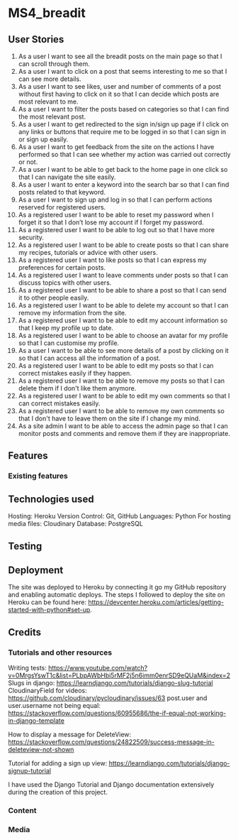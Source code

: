 # MS4_breadit


## User Stories

1. As a user I want to see all the breadit posts on the main page so that I can scroll through them.
2. As a user I want to click on a post that seems interesting to me so that I can see more details.
3. As a user I want to see likes, user and number of comments of a post without first having to click on it so that I can decide which posts are most relevant to me.
4. As a user I want to filter the posts based on categories so that I can find the most relevant post.
5. As a user I want to get redirected to the sign in/sign up page if I click on any links or buttons that require me to be logged in so that I can sign in or sign up easily.
6. As a user I want to get feedback from the site on the actions I have performed so that I can see whether my action was carried out correctly or not.
7. As a user I want to be able to get back to the home page in one click so that I can navigate the site easily.
8. As a user I want to enter a keyword into the search bar so that I can find posts related to that keyword.
9. As a user I want to sign up and log in so that I can perform actions reserved for registered users.
10. As a registered user I want to be able to reset my password when I forget it so that I don’t lose my account if I forget my password.
11. As a registered user I want to be able to log out so that I have more security.
12. As a registered user I want to be able to create posts so that I can share my recipes, tutorials or advice with other users.
13. As a registered user I want to like posts so that I can express my preferences for certain posts.
14. As a registered user I want to leave comments under posts so that I can discuss topics with other users.
15. As a registered user I want to be able to share a post so that I can send it to other people easily.
16. As a registered user I want to be able to delete my account so that I can remove my information from the site.
17. As a registered user I want to be able to edit my account information so that I keep my profile up to date.
18. As a registered user I want to be able to choose an avatar for my profile so that I can customise my profile.
19. As a user I want to be able to see more details of a post by clicking on it so that I can access all the information of a post.
20. As a registered user I want to be able to edit my posts so that I can correct mistakes easily if they happen.
21. As a registered user I want to be able to remove my posts so that I can delete them if I don't like them anymore.
22. As a registered user I want to be able to edit my own comments so that I can correct mistakes easily.
23. As a registered user I want to be able to remove my own comments so that I don't have to leave them on the site if I change my mind.
24. As a site admin I want to be able to access the admin page so that I can monitor posts and comments and remove them if they are inappropriate.

## Features 

### Existing features
<!-- Work in progress -->
<!-- optional: features left to implement -->

## Technologies used

Hosting: Heroku
Version Control: Git, GitHub
Languages: Python
For hosting media files: Cloudinary
Database: PostgreSQL

## Testing

## Deployment

The site was deployed to Heroku by connecting it go my GitHub repository and enabling automatic deploys.
The steps I followed to deploy the site on Heroku can be found here: https://devcenter.heroku.com/articles/getting-started-with-python#set-up.


## Credits

### Tutorials and other resources

Writing tests: https://www.youtube.com/watch?v=0MrgsYswT1c&list=PLbpAWbHbi5rMF2j5n6imm0enrSD9eQUaM&index=2
Slugs in django: https://learndjango.com/tutorials/django-slug-tutorial
CloudinaryField for videos: https://github.com/cloudinary/pycloudinary/issues/63
post.user and user.username not being equal: https://stackoverflow.com/questions/60955686/the-if-equal-not-working-in-django-template

How to display a message for DeleteView: https://stackoverflow.com/questions/24822509/success-message-in-deleteview-not-shown

Tutorial for adding a sign up view: https://learndjango.com/tutorials/django-signup-tutorial

I have used the Django Tutorial and Django documentation extensively during the creation of this project.

### Content

### Media

